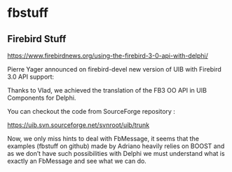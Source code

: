 # fbstuff
Firebird Stuff
--------------

https://www.firebirdnews.org/using-the-firebird-3-0-api-with-delphi/

Pierre Yager announced on firebird-devel new version of UIB with Firebird 3.0 API support:

Thanks to Vlad, we achieved the translation of the FB3 OO API in UIB
Components for Delphi.

You can checkout the code from SourceForge repository :

https://uib.svn.sourceforge.net/svnroot/uib/trunk

Now, we only miss hints to deal with FbMessage, it seems that the
examples (fbstuff on github) made by Adriano heavily relies on BOOST
and as we don’t have such possibilities with Delphi we must understand
what is exactly an FbMessage and see what we can do.
